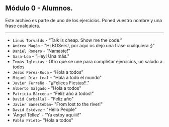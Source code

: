 ## Módulo 0 - Alumnos.

Este archivo es parte de uno de los ejercicios.
Poned vuestro nombre y una frase cualquiera.

---

- `Linus Torvalds` - “Talk is cheap. Show me the code.”
- `Andrea Magán` - "Hi BOSers!, por aquí os dejo una frase cualquiera ;)"
- `Daniel Romero` - “Namaste!”
- `Sara-Lúa` - "Hey! Una más."
- `Tomás Iglesias` - Otro que se une para completar ejercicios, un saludo a todos
- `Jesús Pérez-Roca` - “Hola a todos”
- `Miguel Díaz Leal` - "Hola a todo el mundo"
- `Javier Ferreño` - "¡¡Felices Fiestas!!."
- `Alberto Salgado` - "Hola a todos"
- `Patricia Bárcena` - “Feliz año a todos!”
- `David Carballal` - "Feliz año"
- `Javier Sanesteban`- "From lost to the river!"
- `David Estévez` - "Hello People"
- 'Ángel Téllez' - "Ya estoy aquiiii!"
- `Pablo Prieto`- "Hola a todos"
